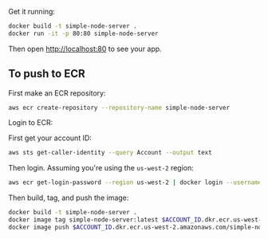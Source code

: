 Get it running:

```bash
docker build -t simple-node-server .
docker run -it -p 80:80 simple-node-server
```

Then open [http://localhost:80](http://localhost:80) to see your app.


## To push to ECR

First make an ECR repository:

```bash
aws ecr create-repository --repository-name simple-node-server
```

Login to ECR:

First get your account ID:

```bash
aws sts get-caller-identity --query Account --output text
```

Then login. Assuming you're using the `us-west-2` region:

```bash
aws ecr get-login-password --region us-west-2 | docker login --username AWS --password-stdin $ACCOUNT_ID.dkr.ecr.us-west-2.amazonaws.com
```

Then build, tag, and push the image:

```bash
docker build -t simple-node-server .
docker image tag simple-node-server:latest $ACCOUNT_ID.dkr.ecr.us-west-2.amazonaws.com/simple-node-server:latest
docker image push $ACCOUNT_ID.dkr.ecr.us-west-2.amazonaws.com/simple-node-server:latest
```